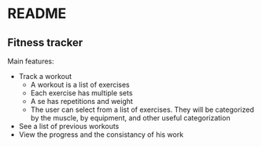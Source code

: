 README
======

## Fitness tracker

Main features:

- Track a workout
    - A workout is a list of exercises
    - Each exercise has multiple sets
    - A se has repetitions and weight
    - The user can select from a list of exercises. They will be categorized by the muscle, by equipment, and other useful categorization
- See a list of previous workouts
- View the progress and the consistancy of his work